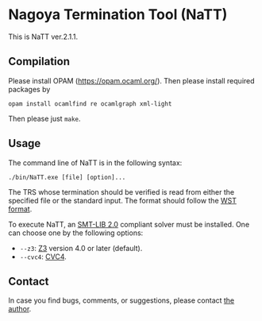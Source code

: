 Nagoya Termination Tool (NaTT)
=============================================

This is NaTT ver.2.1.1.

## Compilation ##

Please install OPAM (https://opam.ocaml.org/). Then please install required packages by
```
opam install ocamlfind re ocamlgraph xml-light
```
Then please just `make`.

## Usage ##

The command line of NaTT is in the following syntax:
```
./bin/NaTT.exe [file] [option]...
```
The TRS whose termination should be verified is read from either the specified file or the standard input. The format should follow the [WST format](https://www.lri.fr/~marche/tpdb/format.html).

To execute NaTT, an [SMT-LIB 2.0](http://smtlib.org) compliant solver must be installed. One can choose one by the following options:
* `--z3`: [Z3](https://github.com/Z3Prover/z3) version 4.0 or later (default).
* `--cvc4`: [CVC4](https://cvc4.github.io/).

## Contact ##
In case you find bugs, comments, or suggestions, please contact [the author](https://akihisayamada.github.io/).
